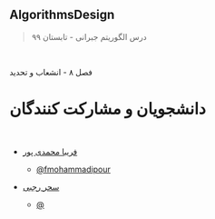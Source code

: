 ## AlgorithmsDesign

> درس الگوریتم جبرانی - تابستان ۹۹


<br>

فصل ۸ - انشعاب و تحدید


# دانشجویان و مشارکت کنندگان

<br>

+ [فریبا محمدی پور](https://fmohammadipour.github.io/ )  
  - [@fmohammadipour](https://github.com/fmohammadipour)
  
  
+ [سحر رجبی]( )  
  - [@](http://github.com/Saharrajabi)


